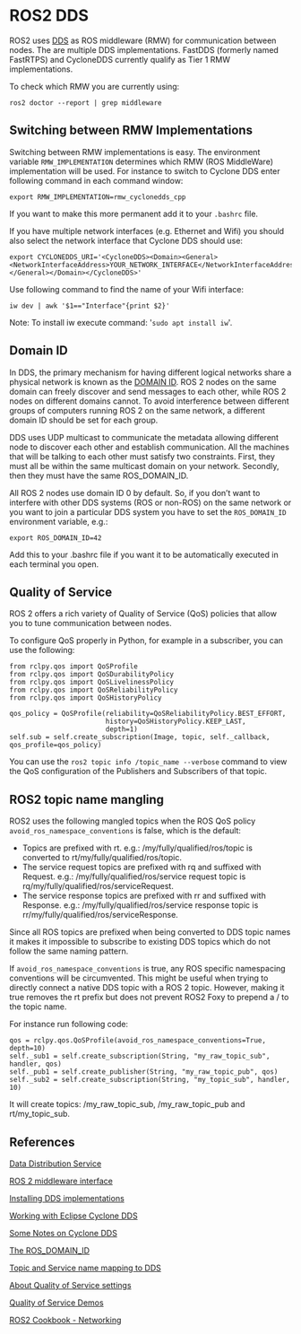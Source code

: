 # ROS2 DDS

ROS2 uses [DDS](https://en.wikipedia.org/wiki/Data_Distribution_Service) as ROS middleware (RMW) for communication between nodes. The are multiple DDS implementations. FastDDS (formerly named FastRTPS) and CycloneDDS currently qualify as Tier 1 RMW implementations.

To check which RMW you are currently using:
```
ros2 doctor --report | grep middleware
```

## Switching between RMW Implementations

Switching between RMW implementations is easy. 
The environment variable `RMW_IMPLEMENTATION` determines which RMW (ROS MiddleWare) implementation will be used. For instance to switch to Cyclone DDS enter following command in each command window:
```
export RMW_IMPLEMENTATION=rmw_cyclonedds_cpp
```
If you want to make this more permanent add it to your `.bashrc` file.

If you have multiple network interfaces (e.g. Ethernet and Wifi) you should also select the network interface that Cyclone DDS should use:
```
export CYCLONEDDS_URI='<CycloneDDS><Domain><General><NetworkInterfaceAddress>YOUR_NETWORK_INTERFACE</NetworkInterfaceAddress></General></Domain></CycloneDDS>'
```

Use following command to find the name of your Wifi interface:
```
iw dev | awk '$1=="Interface"{print $2}'
```

Note: To install iw execute command: '`sudo apt install iw`'.

## Domain ID

In DDS, the primary mechanism for having different logical networks share a physical network is known as the [DOMAIN ID](https://docs.ros.org/en/rolling/Concepts/About-Domain-ID.html). ROS 2 nodes on the same domain can freely discover and send messages to each other, while ROS 2 nodes on different domains cannot. To avoid interference between different groups of computers running ROS 2 on the same network, a different domain ID should be set for each group.

DDS uses UDP multicast to communicate the metadata allowing different node to discover each other and establish communication. All the machines that will be talking to each other must satisfy two constraints. First, they must all be within the same multicast domain on your network. Secondly, then they must have the same ROS_DOMAIN_ID. 

All ROS 2 nodes use domain ID 0 by default.
So, if you don’t want to interfere with other DDS systems (ROS or non-ROS) on the same network or you want to join a particular DDS system you have to set the `ROS_DOMAIN_ID` environment variable, e.g.:
```
export ROS_DOMAIN_ID=42
```

Add this to your .bashrc file if you want it to be automatically executed in each terminal you open.

## Quality of Service

ROS 2 offers a rich variety of Quality of Service (QoS) policies that allow you to tune communication between nodes. 

To configure QoS properly in Python, for example in a subscriber, you can use the following:

```
from rclpy.qos import QoSProfile
from rclpy.qos import QoSDurabilityPolicy
from rclpy.qos import QoSLivelinessPolicy
from rclpy.qos import QoSReliabilityPolicy
from rclpy.qos import QoSHistoryPolicy

qos_policy = QoSProfile(reliability=QoSReliabilityPolicy.BEST_EFFORT,
                        history=QoSHistoryPolicy.KEEP_LAST,
                        depth=1)
self.sub = self.create_subscription(Image, topic, self._callback, qos_profile=qos_policy)
```

You can use the `ros2 topic info /topic_name --verbose` command to view the QoS configuration of the Publishers and Subscribers of that topic.

## ROS2 topic name mangling

ROS2 uses the following mangled topics when the ROS QoS policy `avoid_ros_namespace_conventions` is false, which is the default:

- Topics are prefixed with rt. e.g.: /my/fully/qualified/ros/topic is converted to rt/my/fully/qualified/ros/topic.
- The service request topics are prefixed with rq and suffixed with Request. e.g.: /my/fully/qualified/ros/service request topic is rq/my/fully/qualified/ros/serviceRequest.
- The service response topics are prefixed with rr and suffixed with Response. e.g.: /my/fully/qualified/ros/service response topic is rr/my/fully/qualified/ros/serviceResponse.

Since all ROS topics are prefixed when being converted to DDS topic names it makes it impossible to subscribe to existing DDS topics which do not follow the same naming pattern.

If `avoid_ros_namespace_conventions` is true, any ROS specific namespacing conventions will be circumvented.
This might be useful when trying to directly connect a native DDS topic with a ROS 2 topic.
However, making it true removes the rt prefix but does not prevent ROS2 Foxy to prepend a / to the topic name.

For instance run following code:
```
qos = rclpy.qos.QoSProfile(avoid_ros_namespace_conventions=True, depth=10)
self._sub1 = self.create_subscription(String, "my_raw_topic_sub", handler, qos)
self._pub1 = self.create_publisher(String, "my_raw_topic_pub", qos)
self._sub2 = self.create_subscription(String, "my_topic_sub", handler, 10)
```
It will create topics: /my_raw_topic_sub, /my_raw_topic_pub and rt/my_topic_sub.

## References

[Data Distribution Service](https://en.wikipedia.org/wiki/Data_Distribution_Service)

[ROS 2 middleware interface](https://design.ros2.org/articles/qos.html)

[Installing DDS implementations](https://docs.ros.org/en/foxy/Installation/DDS-Implementations.html)

[Working with Eclipse Cyclone DDS](https://docs.ros.org/en/foxy/Installation/DDS-Implementations/Working-with-Eclipse-CycloneDDS.html)

[Some Notes on Cyclone DDS](http://www.robotandchisel.com/2020/08/12/cyclonedds/)

[The ROS_DOMAIN_ID](https://docs.ros.org/en/foxy/Concepts/About-Domain-ID.html)

[Topic and Service name mapping to DDS](https://design.ros2.org/articles/topic_and_service_names.html)

[About Quality of Service settings](https://docs.ros.org/en/foxy/Concepts/About-Quality-of-Service-Settings.html)

[Quality of Service Demos](https://github.com/ros2/demos/tree/master/quality_of_service_demo)

[ROS2 Cookbook - Networking](https://github.com/mikeferguson/ros2_cookbook/blob/main/pages/networking.md)

